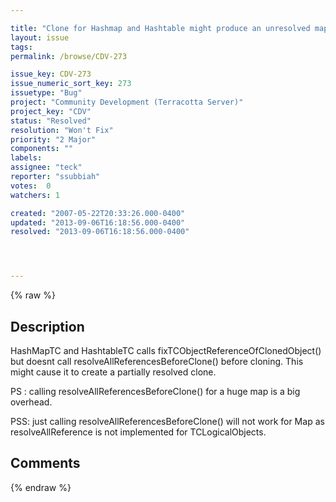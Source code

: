 ```yaml
---

title: "Clone for Hashmap and Hashtable might produce an unresolved map with ObjectIDs"
layout: issue
tags: 
permalink: /browse/CDV-273

issue_key: CDV-273
issue_numeric_sort_key: 273
issuetype: "Bug"
project: "Community Development (Terracotta Server)"
project_key: "CDV"
status: "Resolved"
resolution: "Won't Fix"
priority: "2 Major"
components: ""
labels: 
assignee: "teck"
reporter: "ssubbiah"
votes:  0
watchers: 1

created: "2007-05-22T20:33:26.000-0400"
updated: "2013-09-06T16:18:56.000-0400"
resolved: "2013-09-06T16:18:56.000-0400"




---
```


{% raw %}

## Description

<div markdown="1" class="description">

HashMapTC and HashtableTC calls fixTCObjectReferenceOfClonedObject() but doesnt call resolveAllReferencesBeforeClone() before cloning. This might cause it to create a partially resolved clone. 

PS : calling resolveAllReferencesBeforeClone() for a huge map is a big overhead.

PSS: just calling resolveAllReferencesBeforeClone() will not work for Map as resolveAllReference is not implemented for TCLogicalObjects.

</div>

## Comments



{% endraw %}
